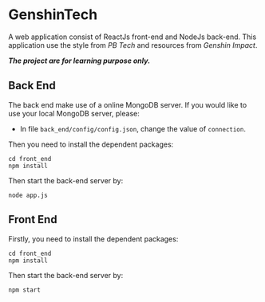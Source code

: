 # GenshinTech

A web application consist of ReactJs front-end and NodeJs back-end. This application use the style from *PB Tech* and resources from *Genshin Impact*. 

***The project are for learning purpose only.***

## Back End

The back end make use of a online MongoDB server. If you would like to use your local MongoDB server, please:

- In file `back_end/config/config.json`, change the value of `connection`.

Then you need to install the dependent packages:

~~~
cd front_end
npm install
~~~

Then start the back-end server by:

~~~
node app.js
~~~

## Front End

Firstly, you need to install the dependent packages:

~~~
cd front_end
npm install
~~~

Then start the back-end server by:

~~~
npm start
~~~